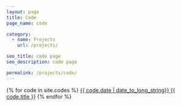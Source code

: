 ```yaml
---
layout: page
title: Code
page_name: code

category:
  - name: Projects
    url: /projects/

seo_title: code page
seo_description: code page

permalink: /projects/code/
---
```


{% for code in site.codes %}
<a class="post-list-item" href="{{site.baseurl}}{{ code.url }}"><date>{{ code.date | date_to_long_string}}</date>
<i class="fa fa-angle-right"></i> <span>{{ code.title }}</span></a>
{% endfor %}